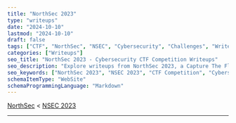 ```yaml
---
title: "NorthSec 2023"
type: "writeups"
date: "2024-10-10"
lastmod: "2024-10-10"
draft: false
tags: ["CTF", "NorthSec", "NSEC", "Cybersecurity", "Challenges", "Writeups", "Capture The Flag", "Hacking", "Security", "Education"]
categories: ["Writeups"]
seo_title: "NorthSec 2023 - Cybersecurity CTF Competition Writeups"
seo_description: "Explore writeups from NorthSec 2023, a Capture The Flag (CTF) competition that challenges participants with hands-on cybersecurity tasks."
seo_keywords: ["NorthSec 2023", "NSEC 2023", "CTF Competition", "Cybersecurity Challenges", "Capture The Flag", "Hacking Writeups", "Security Education", "Cybersecurity Learning", "CTF Events", "Online CTF"]
schemaItemType: "WebSite"
schemaProgrammingLanguage: "Markdown"
---
```


[NorthSec](..) < [NSEC 2023](.)

---
